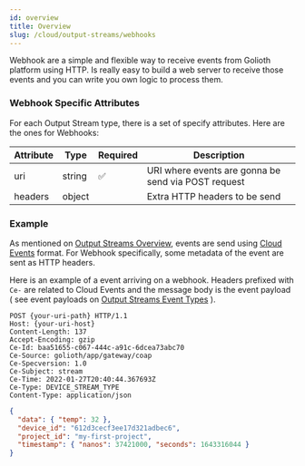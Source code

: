 ```yaml
---
id: overview
title: Overview
slug: /cloud/output-streams/webhooks
---
```


Webhook are a simple and flexible way to receive events from Golioth platform using HTTP. Is really easy to build a web server to receive those events and you can write you own logic to process them.

### Webhook Specific Attributes

For each Output Stream type, there is a set of specify attributes. Here are the ones for Webhooks:

| Attribute | Type   | Required | Description                                         |
| --------- | ------ | -------- | --------------------------------------------------- |
| uri       | string | ✅       | URI where events are gonna be send via POST request |
| headers   | object |          | Extra HTTP headers to be send                       |

### Example

As mentioned on [Output Streams Overview](/cloud/output-streams), events are send using [Cloud Events](https://cloudevents.io) format. For Webhook specifically, some metadata of the event are sent as HTTP headers.

Here is an example of a event arriving on a webhook. Headers prefixed with `Ce-` are related to Cloud Events and the message body is the event payload ( see event payloads on [Output Streams Event Types](/cloud/output-streams/event-types/events) ).

```
POST {your-uri-path} HTTP/1.1
Host: {your-uri-host}
Content-Length: 137
Accept-Encoding: gzip
Ce-Id: baa51655-c067-444c-a91c-6dcea73abc70
Ce-Source: golioth/app/gateway/coap
Ce-Specversion: 1.0
Ce-Subject: stream
Ce-Time: 2022-01-27T20:40:44.367693Z
Ce-Type: DEVICE_STREAM_TYPE
Content-Type: application/json
```

```json
{
  "data": { "temp": 32 },
  "device_id": "612d3cecf3ee17d321adbec6",
  "project_id": "my-first-project",
  "timestamp": { "nanos": 37421000, "seconds": 1643316044 }
}
```
